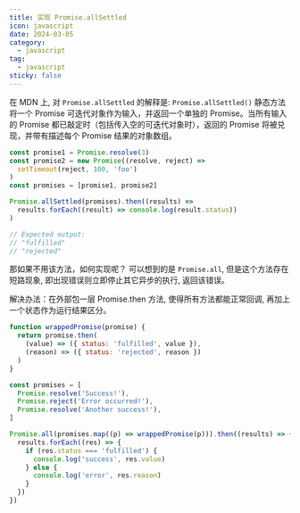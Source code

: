 ```yaml
---
title: 实现 Promise.allSettled
icon: javascript
date: 2024-03-05
category:
  - javascript
tag:
  - javascript
sticky: false
---
```


在 MDN 上, 对 `Promise.allSettled` 的解释是: `Promise.allSettled()` 静态方法将一个 Promise 可迭代对象作为输入，并返回一个单独的 Promise。当所有输入的 Promise 都已敲定时（包括传入空的可迭代对象时），返回的 Promise 将被兑现，并带有描述每个 Promise 结果的对象数组。

```js
const promise1 = Promise.resolve(3)
const promise2 = new Promise((resolve, reject) =>
  setTimeout(reject, 100, 'foo')
)
const promises = [promise1, promise2]

Promise.allSettled(promises).then((results) =>
  results.forEach((result) => console.log(result.status))
)

// Expected output:
// "fulfilled"
// "rejected"
```

那如果不用该方法，如何实现呢？ 可以想到的是 `Promise.all`, 但是这个方法存在短路现象, 即出现错误则立即停止其它异步的执行, 返回该错误。

解决办法：在外部包一层 Promise.then 方法, 使得所有方法都能正常回调, 再加上一个状态作为运行结果区分。

```js
function wrappedPromise(promise) {
  return promise.then(
    (value) => ({ status: 'fulfilled', value }),
    (reason) => ({ status: 'rejected', reason })
  )
}

const promises = [
  Promise.resolve('Success!'),
  Promise.reject('Error occurred!'),
  Promise.resolve('Another success!'),
]

Promise.all(promises.map((p) => wrappedPromise(p))).then((results) => {
  results.forEach((res) => {
    if (res.status === 'fulfilled') {
      console.log('success', res.value)
    } else {
      console.log('error', res.reason)
    }
  })
})
```
